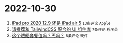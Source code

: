 # 2022-10-30

1. [iPad pro 2020 12.9 还是 iPad air 5](https://www.v2ex.com/t/891082) `13条评论` `Apple`
1. [请推荐和 TailwindCSS 配合的 UI 组件库](https://www.v2ex.com/t/891088) `7条评论` `程序员`
1. [这个贼船套餐值吗？丐吗？](https://www.v2ex.com/t/891091) `6条评论` `硬件`
